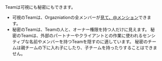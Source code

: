 Teamは可視にも秘密にもできます。

- 可視のTeamは、Orgazniationの全メンバーが[見て、@メンション](/articles/basic-writing-and-formatting-syntax/#mentioning-people-and-teams)できます。
- 秘密のTeamは、Teamの人と、オーナー権限を持つ人だけに見えます。 秘密のTeamは、外部のパートナーやクライアントとの作業に使われるセンシティブな名前やメンバーを持つTeamを隠すのに適しています。 秘密のチームは親チームの下に入れ子にしたり、子チームを持ったりすることはできません。

